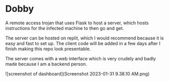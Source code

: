 # Dobby
A remote access trojan that uses Flask to host a server, which hosts instructions for the infected machine to then go and get.

The server can be hosted on replit, which I would recommend because it is easy and fast to set up. The client code will be added in a few days after I finish making this repo look presentable.

The server comes with a web interface which is very crudely and badly made because I am a backend person. 

![screenshot of dashboard](Screenshot 2023-01-31 9.38.10 AM.png)
